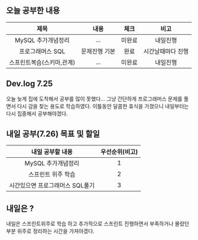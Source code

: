 ## 오늘 공부한 내용

  |제목|내용|체크|비고|
|:------:|:------:|:------:|:------:|
|MySQL 추가개념정리|...|미완료|내일진행|
|프로그래머스 SQL|문제진행 기본|완료|시간날때마다 진행|
|스프린트복습(스키마,관계)|...|미완료|내일진행|


## Dev.log 7.25

오늘 늦게 집에 도착해서 공부를 많이 못했다... 그냥 간단하게 프로그래머스 문제를 풀면서 다시 감을 찾는 용도로 학습하였다. 이틀동안 달콤한 휴식을 가졌으니 내일부터는 다시 집중해서 공부해야겠다. 


## 내일 공부(7.26) 목표 및 할일

내일 공부할 내용        |  우선순위(비고)
:------------------:|:------------------:
MySQL 추가개념정리|1
스프린트 위주 학습|2
시간있으면 프로그래머스 SQL풀기|3


## 내일은 ?

내일은 스프린트위주로 학습 하고 추가적으로 스프린트 진행하면서 부족하거나 몰랐던 부분 위주로 정리하는 시간을 가져야겠다.